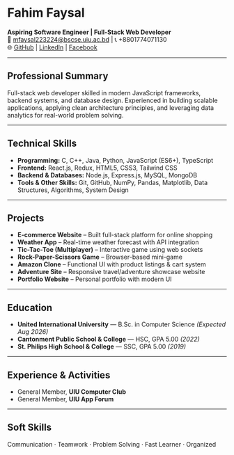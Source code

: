 # Fahim Faysal
**Aspiring Software Engineer | Full-Stack Web Developer**  
📧 [mfaysal223224@bscse.uiu.ac.bd](mailto:mfaysal223224@bscse.uiu.ac.bd) | 📞 +8801774071130  
🌐 [GitHub](https://github.com/fahim-5/Tic-Toc-Game-) | [LinkedIn](https://www.linkedin.com/in/fahim-faysal-6a6425253/) | [Facebook](https://www.facebook.com/fahimbafu)

---

## Professional Summary
Full-stack web developer skilled in modern JavaScript frameworks, backend systems, and database design. Experienced in building scalable applications, applying clean architecture principles, and leveraging data analytics for real-world problem solving.

---

## Technical Skills
- **Programming:** C, C++, Java, Python, JavaScript (ES6+), TypeScript  
- **Frontend:** React.js, Redux, HTML5, CSS3, Tailwind CSS  
- **Backend & Databases:** Node.js, Express.js, MySQL, MongoDB  
- **Tools & Other Skills:** Git, GitHub, NumPy, Pandas, Matplotlib, Data Structures, Algorithms, System Design  

---

## Projects
- **E-commerce Website** – Built full-stack platform for online shopping  
- **Weather App** – Real-time weather forecast with API integration  
- **Tic-Tac-Toe (Multiplayer)** – Interactive game using web sockets  
- **Rock-Paper-Scissors Game** – Browser-based mini-game  
- **Amazon Clone** – Functional UI with product listings & cart system  
- **Adventure Site** – Responsive travel/adventure showcase website  
- **Portfolio Website** – Personal portfolio with modern UI  

---

## Education
- **United International University** — B.Sc. in Computer Science *(Expected Aug 2026)*  
- **Cantonment Public School & College** — HSC, GPA 5.00 *(2022)*  
- **St. Philips High School & College** — SSC, GPA 5.00 *(2019)*  

---

## Experience & Activities
- General Member, **UIU Computer Club**  
- General Member, **UIU App Forum**  

---

## Soft Skills
Communication · Teamwork · Problem Solving · Fast Learner · Organized
